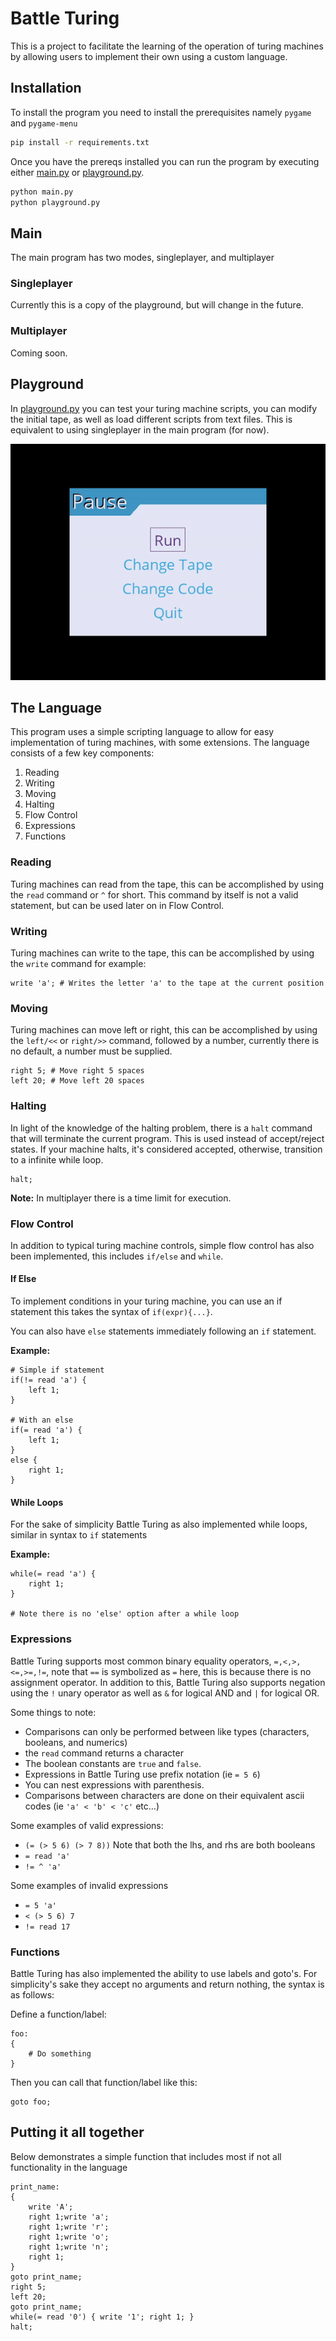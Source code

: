 # Battle Turing
This is a project to facilitate the learning of the operation of turing machines by allowing users to implement their own
using a custom language.

## Installation

To install the program you need to install the prerequisites namely `pygame` and `pygame-menu`

```bash
pip install -r requirements.txt
```

Once you have the prereqs installed you can run the program by executing either [main.py](main.py) or [playground.py](playground.py).

```bash
python main.py
python playground.py
```

## Main

The main program has two modes, singleplayer, and multiplayer

### Singleplayer

Currently this is a copy of the playground, but will change in the future.

### Multiplayer

Coming soon.

## Playground

In [playground.py](playground.py) you can test your turing machine scripts, you can modify the initial tape, 
as well as load different scripts from text files. This is equivalent to using singleplayer in the main program (for now).

![sample](./media/sample_demo.gif)

## The Language

This program uses a simple scripting language to allow for easy implementation of turing machines, with some extensions.
The language consists of a few key components:

1. Reading
2. Writing
3. Moving
4. Halting
5. Flow Control
6. Expressions
7. Functions

### Reading

Turing machines can read from the tape, this can be accomplished by using the `read` command or `^` for short.
This command by itself is not a valid statement, but can be used later on in Flow Control.

### Writing

Turing machines can write to the tape, this can be accomplished by using the `write` command for example:

```
write 'a'; # Writes the letter 'a' to the tape at the current position
```

### Moving

Turing machines can move left or right, this can be accomplished by using the `left/<<` or `right/>>` command, 
followed by a number, currently there is no default, a number must be supplied.

```
right 5; # Move right 5 spaces
left 20; # Move left 20 spaces
```

### Halting

In light of the knowledge of the halting problem, there is a `halt` command that will terminate the current program.
This is used instead of accept/reject states. If your machine halts, it's considered accepted, otherwise, 
transition to a infinite while loop.

```
halt;
```

**Note:** In multiplayer there is a time limit for execution.

### Flow Control

In addition to typical turing machine controls, simple flow control has also been implemented, 
this includes `if/else` and `while`.

#### If Else

To implement conditions in your turing machine, you can use an if statement this takes the syntax of `if(expr){...}`.

You can also have `else` statements immediately following an `if` statement.

**Example:**

```
# Simple if statement
if(!= read 'a') {
    left 1;
}

# With an else
if(= read 'a') {
    left 1;
}
else {
    right 1;
}
```

#### While Loops

For the sake of simplicity Battle Turing as also implemented while loops, similar in syntax to `if` statements

**Example:**

```
while(= read 'a') {
    right 1;
}

# Note there is no 'else' option after a while loop
```

### Expressions

Battle Turing supports most common binary equality operators, `=,<,>,<=,>=,!=`, note that `==` is symbolized as `=` here,
this is because there is no assignment operator. In addition to this, Battle Turing also supports negation using the 
`!` unary operator as well as `&` for logical AND and `|` for logical OR.

Some things to note:

- Comparisons can only be performed between like types (characters, booleans, and numerics)
- the `read` command returns a character
- The boolean constants are `true` and `false`.
- Expressions in Battle Turing use prefix notation (ie `= 5 6`)
- You can nest expressions with parenthesis.
- Comparisons between characters are done on their equivalent ascii codes (ie `'a' < 'b' < 'c'` etc...)

Some examples of valid expressions:

- `(= (> 5 6) (> 7 8))` Note that both the lhs, and rhs are both booleans
- `= read 'a'`
- `!= ^ 'a'`

Some examples of invalid expressions

- `= 5 'a'`
- `< (> 5 6) 7`
- `!= read 17`

### Functions

Battle Turing has also implemented the ability to use labels and goto's. For simplicity's sake they accept no arguments
and return nothing, the syntax is as follows:

Define a function/label:
```
foo:
{
    # Do something
}
```

Then you can call that function/label like this:

```
goto foo;
```

## Putting it all together

Below demonstrates a simple function that includes most if not all functionality in the language

```
print_name:
{
    write 'A';
    right 1;write 'a';
    right 1;write 'r';
    right 1;write 'o'; 
    right 1;write 'n';
    right 1;
}
goto print_name;
right 5;
left 20;
goto print_name;
while(= read '0') { write '1'; right 1; }
halt;
```
